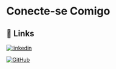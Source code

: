 
# Conecte-se Comigo




## 🔗 Links
[![linkedin](https://img.shields.io/badge/linkedin-0A66C2?style=for-the-badge&logo=linkedin&logoColor=white)](https://www.linkedin.com/in/heitorferreira88)

[![GitHub](https://img.shields.io/badge/GitHub-100000?style=for-the-badge&logo=github&logoColor=white)](https://github.com/devheitorferreira)

